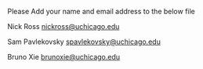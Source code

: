 
Please Add your name and email address to the below file

Nick Ross nickross@uchicago.edu

Sam Pavlekovsky spavlekovsky@uchicago.edu

Bruno Xie brunoxie@uchicago.edu